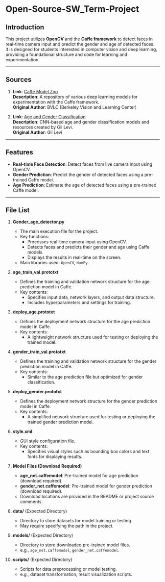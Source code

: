 # Open-Source-SW_Term-Project

## Introduction

This project utilizes **OpenCV** and the **Caffe framework** to detect faces in real-time camera input and predict the gender and age of detected faces.  
It is designed for students interested in computer vision and deep learning, providing a foundational structure and code for learning and experimentation.

---

## Sources

1. **Link**: [Caffe Model Zoo](https://github.com/BVLC/caffe/wiki/Model-Zoo)  
   **Description**: A repository of various deep learning models for experimentation with the Caffe framework.  
   **Original Author**: BVLC (Berkeley Vision and Learning Center)

2. **Link**: [Age and Gender Classification](https://gist.github.com/GilLevi/c9e99062283c719c03de)  
   **Description**: CNN-based age and gender classification models and resources created by Gil Levi.  
   **Original Author**: Gil Levi

---

## Features

- **Real-time Face Detection**: Detect faces from live camera input using OpenCV.
- **Gender Prediction**: Predict the gender of detected faces using a pre-trained Caffe model.
- **Age Prediction**: Estimate the age of detected faces using a pre-trained Caffe model.

---

## File List

1. **Gender_age_detector.py**  
   - The main execution file for the project.  
   - Key functions:
     - Processes real-time camera input using OpenCV.
     - Detects faces and predicts their gender and age using Caffe models.
     - Displays the results in real-time on the screen.
   - Main libraries used: `OpenCV`, `NumPy`.

2. **age_train_val.prototxt**  
   - Defines the training and validation network structure for the age prediction model in Caffe.  
   - Key contents:
     - Specifies input data, network layers, and output data structure.
     - Includes hyperparameters and settings for training.

3. **deploy_age.prototxt**  
   - Defines the deployment network structure for the age prediction model in Caffe.  
   - Key contents:
     - A lightweight network structure used for testing or deploying the trained model.

4. **gender_train_val.prototxt**  
   - Defines the training and validation network structure for the gender prediction model in Caffe.  
   - Key contents:
     - Similar to the age prediction file but optimized for gender classification.

5. **deploy_gender.prototxt**  
   - Defines the deployment network structure for the gender prediction model in Caffe.  
   - Key contents:
     - A simplified network structure used for testing or deploying the trained gender prediction model.

6. **style.xml**  
   - GUI style configuration file.  
   - Key contents:
     - Specifies visual styles such as bounding box colors and text fonts for displaying results.

7. **Model Files (Download Required)**  
   - **age_net.caffemodel**: Pre-trained model for age prediction (download required).  
   - **gender_net.caffemodel**: Pre-trained model for gender prediction (download required).  
   - Download locations are provided in the README or project source comments.

8. **data/** (Expected Directory)  
   - Directory to store datasets for model training or testing.  
   - May require specifying the path in the project.

9. **models/** (Expected Directory)  
   - Directory to store downloaded pre-trained model files.  
   - e.g., `age_net.caffemodel`, `gender_net.caffemodel`.

10. **scripts/** (Expected Directory)  
    - Scripts for data preprocessing or model testing.  
    - e.g., dataset transformation, result visualization scripts.
   
    
